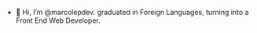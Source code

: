 - 👋 Hi, I’m @marcolepdev. graduated in Foreign Languages, turning into a Front End Web Developer.




<!---
marcolepdev/marcolepdev is a ✨ special ✨ repository because its `README.md` (this file) appears on your GitHub profile.
You can click the Preview link to take a look at your changes.
--->
